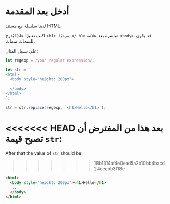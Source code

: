 # أدخل بعد المقدمة

لدينا سلسلة مع مستند HTML.

اكتب تعبيرًا عاديًا يُدرج `<h1> مرحبًا </ h1>` مباشرة بعد علامة `<body>`. قد يكون للسمات سمات.

على سبيل المثال:

```js
let regexp = /your regular expression/;

let str = `
<html>
  <body style="height: 200px">
  ...
  </body>
</html>
`;

str = str.replace(regexp, `<h1>Hello</h1>`);
```

<<<<<<< HEAD
بعد هذا من المفترض أن تصبح قيمة `str`: 
=======
After that the value of `str` should be:

>>>>>>> 18b1314af4e0ead5a2b10bb4bacd24cecbb3f18e
```html
<html>
  <body style="height: 200px"><h1>Hello</h1>
  ...
  </body>
</html>
```
